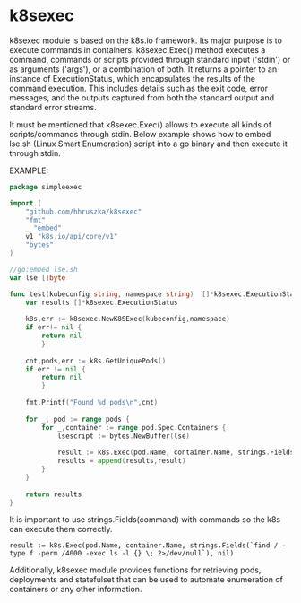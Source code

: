 # k8sexec

k8sexec module is based on the k8s.io framework. Its major purpose is to execute commands in containers. k8sexec.Exec() method
executes a command, commands or scripts provided through standard input ('stdin') or as arguments ('args'), or a combination of both. 
It returns a pointer to an instance of ExecutionStatus, which encapsulates the results of the command execution. 
This includes details such as the exit code, error messages, and the outputs captured from both the standard output and 
standard error streams.

It must be mentioned that k8sexec.Exec() allows to execute all kinds of scripts/commands through stdin. Below example shows how to embed lse.sh
(Linux Smart Enumeration) script into a go binary and then execute it through stdin.

EXAMPLE:
```go
package simpleexec

import (
	"github.com/hhruszka/k8sexec"
	"fmt"
	_ "embed"
	v1 "k8s.io/api/core/v1"
	"bytes"
)

//go:embed lse.sh
var lse []byte

func test(kubeconfig string, namespace string)  []*k8sexec.ExecutionStatus {
	var results []*k8sexec.ExecutionStatus
		
	k8s,err := k8sexec.NewK8SExec(kubeconfig,namespace)
	if err!= nil {
		return nil
    	}
	
	cnt,pods,err := k8s.GetUniquePods()
	if err != nil {
		return nil
    	}
	
	fmt.Printf("Found %d pods\n",cnt)
	
	for _, pod := range pods {
	    for _,container := range pod.Spec.Containers {
            lsescript := bytes.NewBuffer(lse)
			
            result := k8s.Exec(pod.Name, container.Name, strings.Fields(`sh -s -- -c`), lsescript)
            results = append(results,result)
	    }
	}
	
	return results
}
```
It is important to use strings.Fields(command) with commands so the k8s can execute them correctly.
```
result := k8s.Exec(pod.Name, container.Name, strings.Fields(`find / -type f -perm /4000 -exec ls -l {} \; 2>/dev/null`), nil)
```
Additionally, k8sexec module provides functions for retrieving pods, deployments and statefulset that can be used to 
automate enumeration of containers or any other information.
